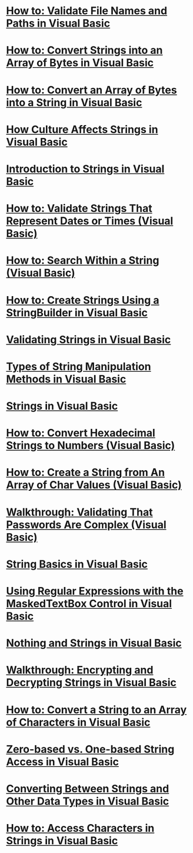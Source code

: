 # [How to: Validate File Names and Paths in Visual Basic](how-to-validate-file-names-and-paths.md)
# [How to: Convert Strings into an Array of Bytes in Visual Basic](how-to-convert-strings-into-an-array-of-bytes.md)
# [How to: Convert an Array of Bytes into a String in Visual Basic](how-to-convert-an-array-of-bytes-into-a-string.md)
# [How Culture Affects Strings in Visual Basic](how-culture-affects-strings.md)
# [Introduction to Strings in Visual Basic](introduction-to-strings.md)
# [How to: Validate Strings That Represent Dates or Times (Visual Basic)](how-to-validate-strings-that-represent-dates-or-times.md)
# [How to: Search Within a String (Visual Basic)](how-to-search-within-a-string.md)
# [How to: Create Strings Using a StringBuilder in Visual Basic](how-to-create-strings-using-a-stringbuilder.md)
# [Validating Strings in Visual Basic](validating-strings.md)
# [Types of String Manipulation Methods in Visual Basic](types-of-string-manipulation-methods.md)
# [Strings in Visual Basic](index.md)
# [How to: Convert Hexadecimal Strings to Numbers (Visual Basic)](how-to-convert-hexadecimal-strings-to-numbers.md)
# [How to: Create a String from An Array of Char Values (Visual Basic)](how-to-create-a-string-from-an-array-of-char-values.md)
# [Walkthrough: Validating That Passwords Are Complex (Visual Basic)](walkthrough-validating-that-passwords-are-complex.md)
# [String Basics in Visual Basic](string-basics.md)
# [Using Regular Expressions with the MaskedTextBox Control in Visual Basic](using-regular-expressions-with-the-maskedtextbox-control.md)
# [Nothing and Strings in Visual Basic](nothing-and-strings.md)
# [Walkthrough: Encrypting and Decrypting Strings in Visual Basic](walkthrough-encrypting-and-decrypting-strings.md)
# [How to: Convert a String to an Array of Characters in Visual Basic](how-to-convert-a-string-to-an-array-of-characters.md)
# [Zero-based vs. One-based String Access in Visual Basic](zero-based-vs-one-based-string-access.md)
# [Converting Between Strings and Other Data Types in Visual Basic](converting-between-strings-and-other-data-types.md)
# [How to: Access Characters in Strings in Visual Basic](how-to-access-characters-in-strings.md)
